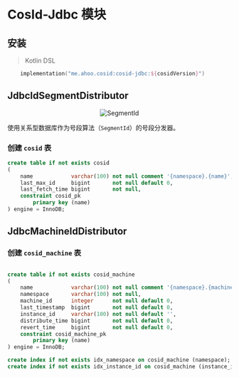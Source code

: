 # CosId-Jdbc 模块

## 安装

> Kotlin DSL

``` kotlin
    implementation("me.ahoo.cosid:cosid-jdbc:${cosidVersion}")
```

## JdbcIdSegmentDistributor

<p align="center" >
  <img :src="$withBase('/assets/design/SegmentId.png')" alt="SegmentId"/>
</p>

使用关系型数据库作为号段算法（`SegmentId`）的号段分发器。

### 创建 `cosid` 表

```sql
create table if not exists cosid
(
    name            varchar(100) not null comment '{namespace}.{name}',
    last_max_id     bigint       not null default 0,
    last_fetch_time bigint       not null,
    constraint cosid_pk
        primary key (name)
) engine = InnoDB;
```

## JdbcMachineIdDistributor

### 创建 `cosid_machine` 表

```sql

create table if not exists cosid_machine
(
    name            varchar(100) not null comment '{namespace}.{machine_id}',
    namespace       varchar(100) not null,
    machine_id      integer      not null default 0,
    last_timestamp  bigint       not null default 0,
    instance_id     varchar(100) not null default '',
    distribute_time bigint       not null default 0,
    revert_time     bigint       not null default 0,
    constraint cosid_machine_pk
        primary key (name)
) engine = InnoDB;

create index if not exists idx_namespace on cosid_machine (namespace);
create index if not exists idx_instance_id on cosid_machine (instance_id);
```
